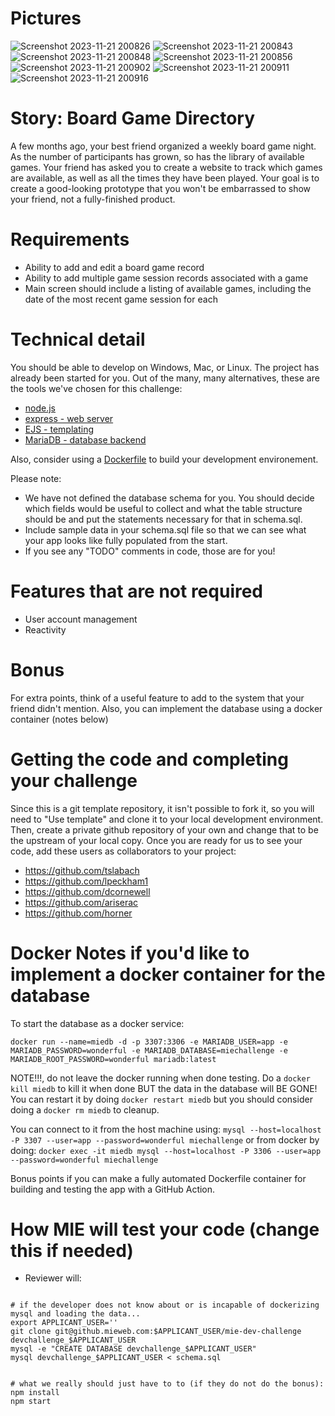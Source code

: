 Pictures
=======
![Screenshot 2023-11-21 200826](https://github.com/kylej26/MIE-challenge-Kyle-Jenkins/assets/90466681/8ef9d799-5d5b-4d3d-83fa-6921eddf85d9)
![Screenshot 2023-11-21 200843](https://github.com/kylej26/MIE-challenge-Kyle-Jenkins/assets/90466681/284aed7b-2b28-4594-94e6-1a57b0031c7f)
![Screenshot 2023-11-21 200848](https://github.com/kylej26/MIE-challenge-Kyle-Jenkins/assets/90466681/abbba1bb-8b8a-497a-b4b6-db4659049366)
![Screenshot 2023-11-21 200856](https://github.com/kylej26/MIE-challenge-Kyle-Jenkins/assets/90466681/b4ea165d-c4cf-4089-b794-2e984d61e3e6)
![Screenshot 2023-11-21 200902](https://github.com/kylej26/MIE-challenge-Kyle-Jenkins/assets/90466681/820309a1-6318-415c-8ee6-40dccfb41253)
![Screenshot 2023-11-21 200911](https://github.com/kylej26/MIE-challenge-Kyle-Jenkins/assets/90466681/92d29ac0-3ea4-43be-8b59-5b5033d318c1)
![Screenshot 2023-11-21 200916](https://github.com/kylej26/MIE-challenge-Kyle-Jenkins/assets/90466681/61d0c544-b7e8-41a2-a678-e3e1f54f136f)

Story: Board Game Directory
=====

A few months ago, your best friend organized a weekly board game night. As the number of participants
has grown, so has the library of available games. Your friend has asked you to create a website to
track which games are available, as well as all the times they have been played. Your goal is to
create a good-looking prototype that you won't be embarrassed to show your friend, not a fully-finished
product.

Requirements
=====

* Ability to add and edit a board game record
* Ability to add multiple game session records associated with a game
* Main screen should include a listing of available games, including the date of the most recent game session for each

Technical detail
=====

You should be able to develop on Windows, Mac, or Linux. The project has already been started for you. Out of the many, many alternatives, these are the tools we've chosen for this challenge:

* <a href="https://nodejs.org/en/">node.js</a>
* <a href="https://expressjs.com/">express - web server</a>
* <a href="https://ejs.co/">EJS - templating</a>
* <a href="https://mariadb.org/">MariaDB - database backend</a>

Also, consider using a [Dockerfile](https://docs.docker.com/engine/reference/builder/) to build your development environement.


Please note:

* We have not defined the database schema for you. You should decide which fields would be useful to collect and what the table structure should be and put the statements necessary for that in schema.sql.
* Include sample data in your schema.sql file so that we can see what your app looks like fully populated from the start.
* If you see any "TODO" comments in code, those are for you!

Features that are not required
=====

* User account management
* Reactivity

Bonus
=====

For extra points, think of a useful feature to add to the system that your friend didn't mention. Also, you can implement the database using a docker container (notes below)

Getting the code and completing your challenge
=====

Since this is a git template repository, it isn't possible to fork it, so you will need to "Use template" and clone it to your local development environment. Then, create a private github repository of your own and change that to be the upstream of your local copy. Once you are ready for us to see your code, add these users as collaborators to your project:

* https://github.com/tslabach
* https://github.com/lpeckham1
* https://github.com/dcornewell
* https://github.com/ariserac
* https://github.com/horner



Docker Notes if you'd like to implement a docker container for the database
============
To start the database as a docker service:
```
docker run --name=miedb -d -p 3307:3306 -e MARIADB_USER=app -e MARIADB_PASSWORD=wonderful -e MARIADB_DATABASE=miechallenge -e MARIADB_ROOT_PASSWORD=wonderful mariadb:latest
```
NOTE!!!, do not leave the docker running when done testing.  Do a `docker kill miedb` to kill it when done BUT the data in the database will BE GONE!  You can restart it by doing `docker restart miedb` but you should consider doing a `docker rm miedb` to cleanup.

You can connect to it from the host machine using:
`mysql --host=localhost -P 3307 --user=app --password=wonderful miechallenge`
or from docker by doing:
`docker exec -it miedb mysql --host=localhost -P 3306 --user=app --password=wonderful miechallenge`

Bonus points if you can make a fully automated Dockerfile container for building and testing the app with a GitHub Action.


How MIE will test your code (change this if needed)
=====

* Reviewer will:

```

# if the developer does not know about or is incapable of dockerizing mysql and loading the data...
export APPLICANT_USER=''
git clone git@github.mieweb.com:$APPLICANT_USER/mie-dev-challenge devchallenge_$APPLICANT_USER
mysql -e "CREATE DATABASE devchallenge_$APPLICANT_USER"
mysql devchallenge_$APPLICANT_USER < schema.sql


# what we really should just have to to (if they do not do the bonus):
npm install
npm start
```
